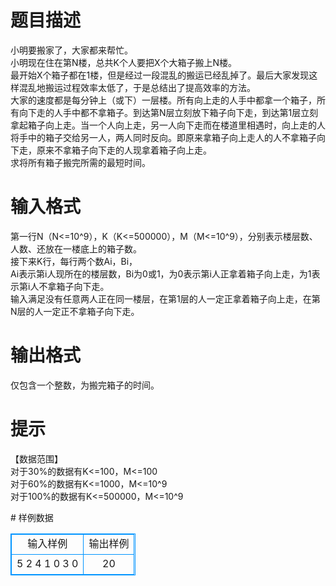 # 

 
 # 题目描述 
<p>
小明要搬家了，大家都来帮忙。 <br>小明现在住在第N楼，总共K个人要把X个大箱子搬上N楼。 <br>最开始X个箱子都在1楼，但是经过一段混乱的搬运已经乱掉了。最后大家发现这样混乱地搬运过程效率太低了，于是总结出了提高效率的方法。 <br>大家的速度都是每分钟上（或下）一层楼。所有向上走的人手中都拿一个箱子，所有向下走的人手中都不拿箱子。到达第N层立刻放下箱子向下走，到达第1层立刻拿起箱子向上走。当一个人向上走，另一人向下走而在楼道里相遇时，向上走的人将手中的箱子交给另一人，两人同时反向。即原来拿箱子向上走人的人不拿箱子向下走，原来不拿箱子向下走的人现拿着箱子向上走。 <br>求将所有箱子搬完所需的最短时间。<br></p> 

 
 # 输入格式 
<p>
第一行N（N<=10^9），K（K<=500000），M（M<=10^9），分别表示楼层数、人数、还放在一楼底上的箱子数。<br>接下来K行，每行两个数Ai，Bi，<br>Ai表示第i人现所在的楼层数，Bi为0或1，为0表示第i人正拿着箱子向上走，为1表示第i人不拿箱子向下走。 <br>输入满足没有任意两人正在同一楼层，在第1层的人一定正拿着箱子向上走，在第N层的人一定正不拿箱子向下走。<br></p> 

 
 # 输出格式 
<p>
仅包含一个整数，为搬完箱子的时间。</p> 

 
 # 提示 
<p>
【数据范围】<br>对于30%的数据有K<=100，M<=100 <br>对于60%的数据有K<=1000，M<=10^9 <br>对于100%的数据有K<=500000，M<=10^9<br></p> 
# 样例数据
<style>
        table,table tr th, table tr td { border:1px solid #0094ff; }
        table { width: 200px; min-height: 25px; line-height: 25px; text-align: center; border-collapse: collapse;}   
    </style>
<table>
	<tr>
		<td>输入样例</td>
		<td>输出样例</td>
	</tr>
<tr><td>5 2 4
1 0
3 0
</td><td>20</td></tr></table>
